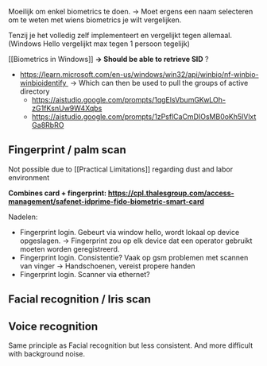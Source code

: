 Moeilijk om enkel biometrics te doen. -> Moet ergens een naam selecteren om te weten met wiens biometrics je wilt vergelijken.

Tenzij je het volledig zelf implementeert en vergelijkt tegen allemaal. (Windows Hello vergelijkt max tegen 1 persoon tegelijk)

[[Biometrics in Windows]]
**-> Should be able to retrieve SID** ?
- https://learn.microsoft.com/en-us/windows/win32/api/winbio/nf-winbio-winbioidentify 
	-> Which can then be used to pull the groups of active directory
	- https://aistudio.google.com/prompts/1qgElsVbumGKwLOh-zG1fKsnUw9W4Xqbs
	- https://aistudio.google.com/prompts/1zPsflCaCmDIOsMB0oKh5lVlxtGa8RbRO

## Fingerprint / palm scan
Not possible due to [[Practical Limitations]] regarding dust and labor environment

**Combines card + fingerprint: https://cpl.thalesgroup.com/access-management/safenet-idprime-fido-biometric-smart-card**

Nadelen:
-  Fingerprint login. Gebeurt via window hello, wordt lokaal op device opgeslagen. 
	->  Fingerprint zou op elk device dat een operator gebruikt moeten worden geregistreerd.
- Fingerprint login. Consistentie? Vaak op gsm problemen met scannen van vinger -> Handschoenen, vereist propere handen
- Fingerprint login. Scanner via ethernet?
## Facial recognition / Iris scan

## Voice recognition
Same principle as Facial recognition but less consistent. And more difficult with background noise.
